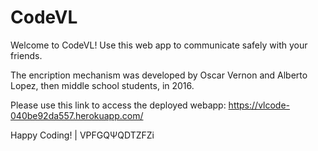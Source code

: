 # CodeVL
Welcome to CodeVL! Use this web app to communicate safely with your friends.

The encription mechanism was developed by Oscar Vernon and Alberto Lopez, then middle school students, in 2016.

Please use this link to access the deployed webapp:
https://vlcode-040be92da557.herokuapp.com/

Happy Coding! | VPFGQΨQDTZFZi


